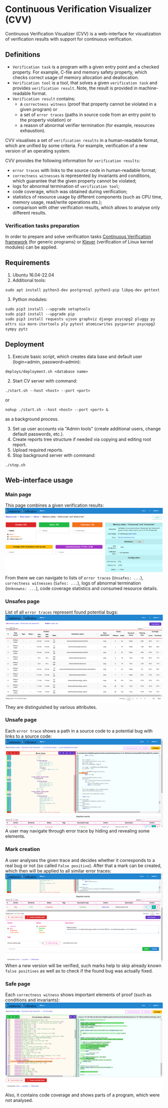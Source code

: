 # Continuous Verification Visualizer (CVV)

Continuous Verification Visualizer (CVV) is a web-interface for visualization of 
verification results with support for continuous verification.

## Definitions

- `Verification task` is a program with a given entry point and a checked property.
For example, C-file and memory safety property, which checks correct usage of memory allocation and deallocation.
- `Verification tool` is a tool, that solves a given `verification task` and provides `verification result`.
Note, the result is provided in machine-readable format.
- `Verification result` contains:
  - a `correctness witness` (proof that property cannot be violated in a given program) or
  - a set of `error traces` (paths in source code from an entry point to the property violation) or
  - a reason of abnormal verifier termination (for example, resources exhaustion).

CVV visualises a set of `verification results` in a human-readable format, which are unified by some criteria.
For example, verification of a new version of an operating system.

CVV provides the following information for `verification results`:
- `error traces` with links to the source code in human-readable format;
- `correctness witnesses` is represented by invariants and conditions, which guarantee that the given property cannot be violated;
- logs for abnormal termination of `verification tool`;
- code coverage, which was obtained during verification;
- statistics of resource usage by different components (such as CPU time, memory usage, read/write operations ets.);
- comparison with other verification results, which allows to analyse only different results.

### Verification tasks preparation

In order to prepare and solve verification tasks [Continuous Verification framework](https://github.com/ispras/cv) (for generic programs)
or [Klever](https://github.com/ldv-klever/klever) (verification of Linux kernel modules) can be applied.

## Requirements

1. Ubuntu 16.04-22.04
2. Additional tools:
```shell
sudo apt install python3-dev postgresql python3-pip libpq-dev gettext
```
3. Python modules:
```shell
sudo pip3 install --upgrade setuptools
sudo pip3 install --upgrade pip
sudo pip3 install requests ujson graphviz django psycopg2 pluggy py attrs six more-itertools ply pytest atomicwrites pycparser psycopg2 sympy pytz
```

## Deployment

1. Execute basic script, which creates data base and default user (login=admin, password=admin):
```shell
deploys/deployment.sh <database name>
```

2. Start CV server with command:
```shell
./start.sh --host <host> --port <port>
```
or
```shell
nohup ./start.sh --host <host> --port <port> &
```
as a background process.

3. Set up user accounts via "Admin tools" (create additional users, change default passwords, etc.).
4. Create reports tree structure if needed via copying and editing root report.
5. Upload required reports.
6. Stop background server with command:
```shell
./stop.sh
```

## Web-interface usage

### Main page

This page combines a given verification results:
![Main page](docs/images/main_page.png)
From there we can navigate to lists of `error traces` (`Unsafes: ...`), `correctness witnesses` (`Safes: ...`), logs
of abnormal termination (`Unknowns: ...`), code coverage statistics and consumed resource details.

### Unsafes page
List of all `error traces` represent found potential bugs:
![Unsafes page](docs/images/unsafes.png)
They are distinguished by various attributes.

### Unsafe page
Each `error trace` shows a path in a source code to a potential bug with links to a source code:
![Unsafe page](docs/images/unsafe.png)
A user may navigate through error trace by hiding and revealing some elements.

### Mark creation
A user analyses the given trace and decides whether it corresponds to a real bug or not (so called `False positive`).
After that a mark can be created, which then will be applied to all similar error traces:
![Mark creation](docs/images/mark_creation.png)
When a new version will be verified, such marks help to skip already known `false positives` as well as to check if the found bug was actually fixed.

### Safe page
Each `correctness witness` shows important elements of proof (such as conditions and invariants):
![Safe page](docs/images/safe.png)
Also, it contains code coverage and shows parts of a program, which were not analysed.
